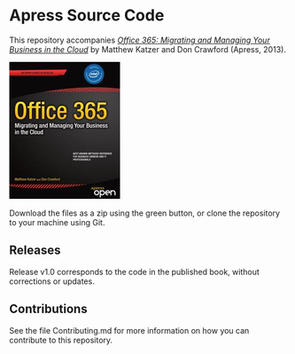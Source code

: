 # Apress Source Code

This repository accompanies [*Office 365: Migrating and Managing Your Business in the Cloud*](http://www.apress.com/9781430265269) by Matthew Katzer and Don Crawford (Apress, 2013).

![Cover image](9781430265269.jpg)

Download the files as a zip using the green button, or clone the repository to your machine using Git.

## Releases

Release v1.0 corresponds to the code in the published book, without corrections or updates.

## Contributions

See the file Contributing.md for more information on how you can contribute to this repository.
